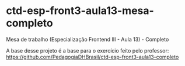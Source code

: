# ctd-esp-front3-aula13-mesa-completo
Mesa de trabalho (Especialização Frontend III - Aula 13) - Completo

A base desse projeto é a base para o exercício feito pelo professor: https://github.com/PedagogiaDHBrasil/ctd-esp-front3-aula13-completo
